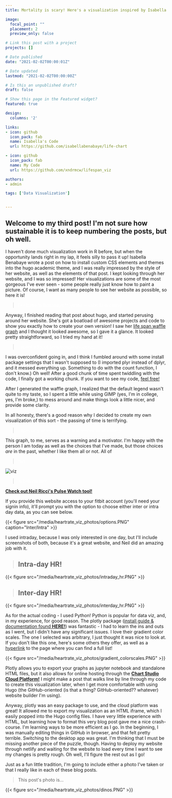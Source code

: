```yaml
---
title: Mortality is scary! Here's a visualization inspired by Isabella Benabaye to help confront it.

image:
  focal_point: ""
  placement: 2
  preview_only: false

# Link this post with a project
projects: []

# Date published
date: "2021-02-02T00:00:01Z"

# Date updated
lastmod: "2021-02-02T00:00:00Z"

# Is this an unpublished draft?
draft: false

# Show this page in the Featured widget?
featured: true

design:
  columns: '2'

links:
- icon: github
  icon_pack: fab
  name: Isabella's Code
  url: https://github.com/isabellabenabaye/life-chart

- icon: github
  icon_pack: fab
  name: My Code
  url: https://github.com/xndrmcw/lifespan_viz

authors:
- admin

tags: ['Data Visualization']


---
```


## Welcome to my third post! I'm not sure how sustainable it is to keep numbering the posts, but oh well.

I haven't done much visualization work in R before, but when the opportunity lands right in my lap, it feels silly to pass it up! Isabella Benabaye wrote a post on how to install custom CSS elements and themes into the hugo academic theme, and I was really impressed by the style of her website, as well as the elements of that post. I kept looking through her website, and I was so impressed! Her visualizations are some of the most gorgeous I've ever seen - some people really just know how to paint a picture. Of course, I want as many people to see her website as possible, so here it is!

><p style="color:white;">[**Isabella Benabaye**](https://isabella-b.com/)</p>

Anyway, I finished reading that post about hugo, and started perusing around her website. She's got a boatload of awesome projects and code to show you exactly how to create your own version! I saw her [life span waffle graph](https://isabella-b.com/blog/my-life-in-months/) and I thought it looked awesome, so I gave it a glance. It looked pretty straightforward, so I tried my hand at it!

><p style="color:white;">I spent a lot of time troubleshooting.</p>

I was overconfident going in, and I think I fumbled around with some install package settings that I wasn't supposed to (I imported plyr instead of dplyr, and it messed everything up. Something to do with the count function, I don't know.) Oh well! After a good chunk of time spent twiddling with the code, I finally got a working chunk. If you want to see my code, [feel free!](https://xndrmcw.netlify.app/project/lifespan_viz)

After I generated the waffle graph, I realized that the default legend wasn't quite to my taste, so I spent a little while using GIMP (yes, I'm in college, yes, I'm broke,) to mess around and make things look a little nicer, and provide some clarity.

In all honesty, there's a good reason why I decided to create my own visualization of this sort - the passing of time is terrifying.

><p style="color:white;">Especially when it's your last semester of college.</p>

This graph, to me, serves as a warning and a motivator. I'm happy with the person I am today as well as the choices that I've made, but those choices *are* in the past, whether I like them all or not. All of

><p style="color:white;">this</p>

![viz](C:\Users\Alexander\Documents\GitHub\xndrmcw\static\media\lifespan_viz_photos\gone.png)

><p style="color:white;">is behind me!</p>


[**Check out Neil Ricci's Pulse Watch tool!**](https://iccir919.github.io/pulseWatch/public/index.html)

If you provide this website access to your fitbit account (you'll need your signin info), it'll prompt you with the option to choose either inter or intra day data, as you can see below.

{{< figure src="/media/heartrate_viz_photos/options.PNG" caption="Inter/Intra" >}}

I used intraday, because I was only interested in one day, but I'll include screenshots of both, because it's a great website, and Neil did an amazing job with it.
>## Intra-day HR!
{{< figure src="/media/heartrate_viz_photos/intraday_hr.PNG" >}}

>## Inter-day HR!
{{< figure src="/media/heartrate_viz_photos/interday_hr.PNG" >}}


As for the actual coding - I used Python! Python is popular for data viz, and, in my experience, for good reason. The plotly package ([install guide & documentation found **HERE!**](https://pypi.org/project/plotly)) was fantastic - I had to learn the ins and outs as I went, but I didn't have any significant issues. I love their gradient color scales. The one I selected was arbitrary, I just thought it was nice to look at. If you don't like this one, here's some others they offer, as well as a [hyperlink](https://plotly.com/python/builtin-colorscales/) to the page where you can find a full list!

{{< figure src="/media/heartrate_viz_photos/gradient_colorscales.PNG" >}}

Plotly allows you to export your graphs as jupyter notebook and standalone HTML files, but it also allows for online hosting through the [**Chart Studio Cloud Platform!**](https://chart-studio.plotly.com/) I might make a post that walks line by line through my code to create this visualization later, when I get more comfortable with using Hugo (the GitHub-oriented (is that a thing? GitHub-oriented?? whatever) website builder I'm using).

Anyway, plotly was an easy package to use, and the cloud platform was great! It allowed me to export my visualization as an HTML iframe, which I easily popped into the Hugo config files. I have very little experience with HTML, but learning how to format this very blog post gave me a nice crash-course. I'm learning ways to be more efficient as I go. In the beginning, I was manually editing things in GitHub in browser, and that felt pretty terrible. Switching to the desktop app was great. I'm thinking that I must be missing another piece of the puzzle, though. Having to deploy my website through netlify and waiting for the website to load every time I want to see my changes is pretty rough. Oh well, I'll figure the rest out as I go!

Just as a fun little tradition, I'm going to include either a photo I've taken or that I really like in each of these blog posts.

>This post's photo is...

{{< figure src="/media/heartrate_viz_photos/dinos.PNG" >}}
